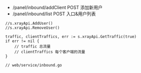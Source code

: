 
- /panel/inbound/addClient  POST 添加新用户
- /panel/inbound/list POST 入口&用户列表

``` 
//s.xrayApi.AddUser()
//s.xrayApi.RemoveUser()

traffic, clientTraffics, err := s.xrayApi.GetTraffic(true)
if err != nil {
    // traffic 总流量
    // clientTraffics 每个客户端的流量
}

// web/service/inbound.go
```

